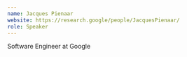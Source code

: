```yaml
---
name: Jacques Pienaar
website: https://research.google/people/JacquesPienaar/
role: Speaker
---
```


Software Engineer at Google
